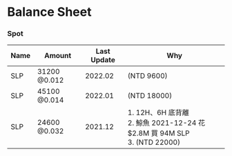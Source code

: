 # Balance Sheet

### Spot
|Name|Amount|Last Update|Why|
|---|---|---|---|
|SLP|31200 @0.012|2022.02|(NTD 9600)|
|SLP|45100 @0.014|2022.01|(NTD 18000)|
|SLP|24600 @0.032|2021.12|1. 12H、6H 底背離<br>2. 鯨魚 2021-12-24 花 $2.8M 買 94M SLP<br>3. (NTD 22000)|
